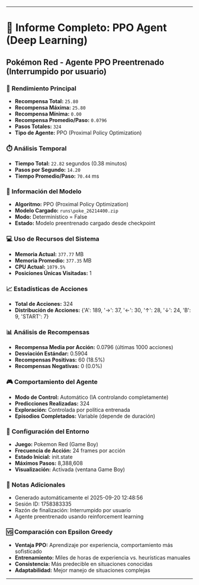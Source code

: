 
---
# 🤖 Informe Completo: PPO Agent (Deep Learning)
## Pokémon Red - Agente PPO Preentrenado (Interrumpido por usuario)

### 🎯 **Rendimiento Principal**
- **Recompensa Total:** `25.80`
- **Recompensa Máxima:** `25.80`
- **Recompensa Mínima:** `0.00`
- **Recompensa Promedio/Paso:** `0.0796`
- **Pasos Totales:** `324`
- **Tipo de Agente:** PPO (Proximal Policy Optimization)

### ⏱️ **Análisis Temporal**
- **Tiempo Total:** `22.82` segundos (0.38 minutos)
- **Pasos por Segundo:** `14.20`
- **Tiempo Promedio/Paso:** `70.44` ms

### 🧠 **Información del Modelo**
- **Algoritmo:** PPO (Proximal Policy Optimization)
- **Modelo Cargado:** `runs\poke_26214400.zip`
- **Modo:** Determinístico = False
- **Estado:** Modelo preentrenado cargado desde checkpoint

### 💻 **Uso de Recursos del Sistema**
- **Memoria Actual:** `377.77` MB
- **Memoria Promedio:** `377.35` MB
- **CPU Actual:** `1079.5%`
- **Posiciones Únicas Visitadas:** 1

### 📈 **Estadísticas de Acciones**
- **Total de Acciones:** 324
- **Distribución de Acciones:** {'A': 189, '→': 37, '←': 30, '↑': 28, '↓': 24, 'B': 9, 'START': 7}

### 📊 **Análisis de Recompensas**
- **Recompensa Media por Acción:** 0.0796 (últimas 1000 acciones)
- **Desviación Estándar:** 0.5904
- **Recompensas Positivas:** 60 (18.5%)
- **Recompensas Negativas:** 0 (0.0%)

### 🎮 **Comportamiento del Agente**
- **Modo de Control:** Automático (IA controlando completamente)
- **Predicciones Realizadas:** 324
- **Exploración:** Controlada por política entrenada
- **Episodios Completados:** Variable (depende de duración)

### 🔧 **Configuración del Entorno**
- **Juego:** Pokemon Red (Game Boy)
- **Frecuencia de Acción:** 24 frames por acción
- **Estado Inicial:** init.state
- **Máximos Pasos:** 8,388,608
- **Visualización:** Activada (ventana Game Boy)

### 📝 **Notas Adicionales**
- Generado automáticamente el 2025-09-20 12:48:56
- Sesión ID: 1758383335
- Razón de finalización: Interrumpido por usuario
- Agente preentrenado usando reinforcement learning

### 🆚 **Comparación con Epsilon Greedy**
- **Ventaja PPO:** Aprendizaje por experiencia, comportamiento más sofisticado
- **Entrenamiento:** Miles de horas de experiencia vs. heurísticas manuales
- **Consistencia:** Más predecible en situaciones conocidas
- **Adaptabilidad:** Mejor manejo de situaciones complejas

---
